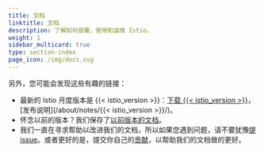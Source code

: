 ```yaml
---
title: 文档
linktitle: 文档
description: 了解如何部署、使用和运维 Istio。
weight: 1
sidebar_multicard: true
type: section-index
page_icon: /img/docs.svg
---
```


另外，您可能会发现这些有趣的链接：

- 最新的 Istio 月度版本是 {{< istio_version >}}：[下载 {{< istio_version >}}](https://github.com/istio/istio/releases)，
  [发布说明](/about/notes/{{< istio_version >}}/)。
- 怀念以前的版本？我们保存了[以前版本的文档](https://archive.istio.io/)。
- 我们一直在寻求帮助以改进我们的文档，所以如果您遇到问题，请不要犹豫[提issue](https://github.com/istio/istio.github.io/issues/new)。或者更好的是，提交你自己的[贡献](/about/contribute/)，以帮助我们的文档做的更好。
